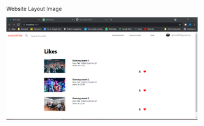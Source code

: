 Website Layout Image

![alt text](https://github.com/dhiraj7979/dummyapp1/blob/master/public/screenshot.png?raw=true)
